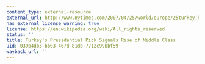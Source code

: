 ```yaml
---
content_type: external-resource
external_url: http://www.nytimes.com/2007/04/25/world/europe/25turkey.html?pagewanted=all
has_external_license_warning: true
license: https://en.wikipedia.org/wiki/All_rights_reserved
status: ''
title: Turkey's Presidential Pick Signals Rise of Middle Class
uid: 039b4db3-bb03-467d-81db-7712c99bbf59
wayback_url: ''
---
```

